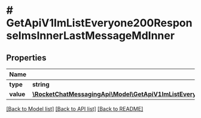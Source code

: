 # # GetApiV1ImListEveryone200ResponseImsInnerLastMessageMdInner

## Properties

Name | Type | Description | Notes
------------ | ------------- | ------------- | -------------
**type** | **string** |  | [optional]
**value** | [**\RocketChatMessagingApi\Model\GetApiV1ImListEveryone200ResponseImsInnerLastMessageMdInnerValueInner[]**](GetApiV1ImListEveryone200ResponseImsInnerLastMessageMdInnerValueInner.md) |  | [optional]

[[Back to Model list]](../../README.md#models) [[Back to API list]](../../README.md#endpoints) [[Back to README]](../../README.md)
